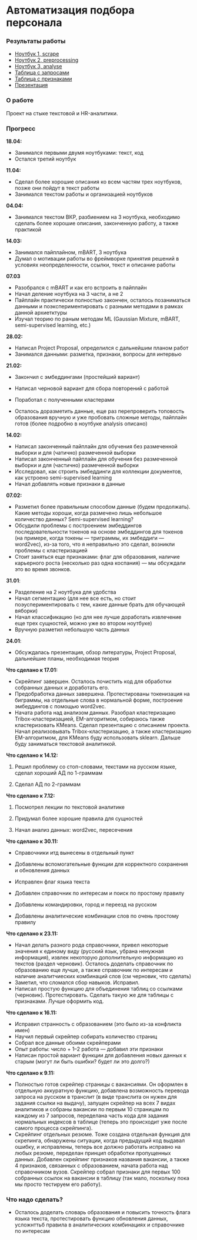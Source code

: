 # Автоматизация подбора персонала 

### Результаты работы

- [Ноутбук 1, scrape](https://github.com/aefrt/automatization-recruiting/blob/main/scraping.ipynb)
- [Ноутбук 2, preprocessing](https://github.com/aefrt/automatization-recruiting/blob/main/preprocessing.ipynb)
- [Ноутбук 3, analyse](https://github.com/aefrt/automatization-recruiting/blob/main/analysis.ipynb)
- [Таблица с запросами](https://github.com/aefrt/automatization-recruiting/blob/main/resumes_all.csv)
- [Таблица с признаками](https://github.com/aefrt/automatization-recruiting/blob/main/resumes_features.csv)
- [Презентация](https://github.com/aefrt/automatization-recruiting/blob/main/%D0%B2%D0%BA%D1%80%20%D0%BF%D1%80%D0%B5%D0%B7%D0%B0.pdf)

### О работе

Проект на стыке текстовой и HR-аналитики.

### Прогресс 

**18.04:**

- Занимался первыми двумя ноутбуками: текст, код
- Остался третий ноутбук

**11.04:**

- Сделал более хорошие описания ко всем частям трех ноутбуков, позже они пойдут в текст работы
- Занимался текстом работы и организацией ноутбуков

**04.04:**

- Занимался текстом ВКР, разбиением на 3 ноутбука, необходимо сделать более хорошие описания, законченную работу, а также практикой 

**14.03:**
- Занимался пайплайном, mBART, 3 ноутбука
- Думал о мотивации работы во фреймворке принятия решений в условиях неопределенности, ссылки, текст и описание работы

**07.03**

- Разобрался с mBART и как его встроить в пайплайн
- Начал деление ноутбука на 3 части, а не 2
- Пайплайн практически полностью закончен, осталось позаниматься данными и поэкспериментировать с разными методами в рамках данной архиетктуры 
- Изучал теорию по раным методам ML (Gaussian Mixture, mBART, semi-supervised learning, etc.)

**28.02:**

- Написал Project Proposal, определился с дальнейшим планом работ
- Занимался данными: разметка, признаки, вопросы для интервью

**21.02:**

- Закончил с эмбеддингами (простейший вариант)

- Написал черновой вариант для сбора повторений с работой

- Поработал с полученными кластерами

- Осталось доразметить данные, еще раз перепроверить топовость образования вручную и уже пробовать сложные методы, пайплайн готов (более подробно в ноутбуке analysis описано)

**14.02:**

- Написал законченный пайплайн для обучения без размеченной выборки и для (чатично) размеченной выборки
- Написал законченный пайплайн для обучения без размеченной выборки и для (чаcтично) размеченной выборки
- Исследовал, как строить эмбеддинги для коллекции документов, как устроено semi-supervised learning
- Начал добавлять новые признаки в данные

**07.02:**

- Разметил более правильным способом данные (будем продолжать). Какие методы хороши, когда размечено лишь небольшое количество данных? Semi-supervised learning?
- Обсудили проблемы с построением эмбеддингов последовательности токенов на основе эмбеддингов для токенов (на примере, когда токены — триграммы, их эмбеддиги — word2vec), из-за того, что я неправильно это сделал, возникли проблемы с кластеризацией
- Стоит заняться еще признаками: флаг для образования, наличие карьерного роста (несколько раз одна коспания) — мы обсуждали это во время звонков.

**31.01**:

- Разделение на 2 ноутбука для удобства
- Начал сегментацию (для нее все есть, но стоит поэуспериментировать с тем, какие данные брать для обучающей вяборки)
- Начал классификацию (но для нее лучше доработать извлечение еще трех сущностей, можно уже во втором ноутбуке)
- Вручную разметил небольшую часть данных

**24.01**:

- Обсуждалась презентация, обзор литературы, Project Proposal, дальнейшие планы, необходимая теория

**Что сделано к 17.01:**

- Скрейпинг завершен. Осталось почистить код для обработки собранных данных и доработать его.
- Предобработка данных завершена. Протестированы токенизация на биграммы, на отдельные слова в нормальной форме, построение эмбеддингов с помощью word2vec.
- Начата работа над анализом данных. Разобрал кластеризацию Tribox-кластеризацией, EM-алгоритмом, собираюсь также кластеризовать KMeans. Сделал презентацию с описанием проекта. Начал реализовывать Tribox-кластеризацию, а также кластеризацию EM-алгоритмом, для KMeans буду использовать sklearn. Дальше буду заниматься текстовой аналитикой. 

**Что сделано к 14.12:**

1. Решил проблему со стоп-словами, текстами на русском языке, сделал хороший АД по 1-граммам

2. Сделал АД по 2-граммам

**Что сделано к 7.12:**

1. Посмотрел лекции по текстовой аналитике

2. Придумал более хорошие правила для сущностей

3. Начал анализ данных: word2vec, пересечения

**Что сделано к 30.11:**

- Справочники итд вынесены в отдельный пункт

- Добавлены вспомогательные функции для корректного сохранения и обновления данных

- Исправлен флаг языка текста

- Добавлен справочник по интересам и поиск по простому правилу

- Добавлены командировки, город и переезд на русском

- Добавлены аналитические комбинации слов по очень простому правилу

**Что сделано к 23.11:**

- Начал делать разного рода справочники, привел некоторые значения к единому виду (русский язык, убрана ненужная информация), извлек некоторую дополнительную информацию из текстов (раздел черновик). Осталось доделать справочник по образованию еще лучше, а также справочник по интересам и наличие аналитчиеских комбинаций слов (см черновик, что сделать)
- Заметил, что сломался сбор навыков. Исправил.
- Написал простую функцию для объединения таблиц со ссылками (черновик). Протестировать. Сделать такую же для таблицы с признаками. Лучше оформить код.

**Что сделано к 16.11:**

- Исправил странность с образованием (это было из-за конфликта имен)
- Научил первый скрейпер собирать количество страниц
- Собрал все данные обоими скрейперами
- Опыт работы: число + 1–2 работа — добавил эти признаки
- Написан простой вариант функции для добавления новых данных к старым (могут ли быть ошибки? будет ли это долго?)

**Что сделано к 9.11:**

- Полностью готов скрейпер страницы с вакансиями. Он оформлен в отдельную аккуратную функцию, добавлена возможность перевода запроса на русском в транслит (в виде транслита он нужен для задания ссылки на выдачу), запущен скрейпер на всех 7 видах аналитиков и собраны вакансии по первым 10 страницам по каждому из 7 запросов, переделана часть кода для задания нормальных индексов в таблице (теперь это происходит уже после самого процесса скрейпинга).
- Скрейпинг отдельных резюме. Тоже создана отдельная функция для скрепинга, обнаружены ситуации, когда предыдущий код выдавал ошибку, и исправлены, теперь все должно работать исправно на любых резюме, переделан принцип обработки пропущенных данных. Добавлен скрейпинг признаков названия вакансии, а также 4 признаков, связанных с образованием, начата работа над справочником вузов. Скрейпер собрал признаки для первых 100 собранных ссылок на вакансии в таблицу (так мало, поскольку пока мы просто тестируем его работу). 

### Что надо сделать?

- Осталось доделать словарь образования и повысить точность флага языка текста, протестировать функцию обновления данных, усложнттьб правила в аналитических комбинациях и справочнике по интересам
